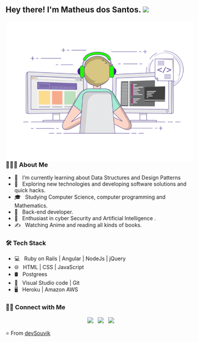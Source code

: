 <h2> Hey there! I'm Matheus dos Santos. <img src="https://github.com/souvikguria98/souvikguria98/blob/master/Hi.gif" width="25"></h2>
<img align="right" alt="GIF" src="https://raw.githubusercontent.com/devSouvik/devSouvik/master/gif3.gif" width="500"/>

<h3> 👨🏻‍💻 About Me </h3>

- 🔭 &nbsp; I’m currently learning about Data Structures and Design Patterns
- 🤔 &nbsp; Exploring new technologies and developing software solutions and quick hacks.
- 🎓 &nbsp; Studying Computer Science, computer programming and Mathematics.
- 💼 &nbsp; Back-end developer.
- 🌱 &nbsp; Enthusiast in cyber Security and Artificial Intelligence .
- ✍️ &nbsp; Watching Anime and reading all kinds of books.

<h3>🛠 Tech Stack</h3>

- 💻 &nbsp; Ruby on Rails | Angular | NodeJs | jQuery   
- 🌐 &nbsp; HTML | CSS | JavaScript  
- 🛢 &nbsp; Postgrees 
- 🔧 &nbsp; Visual Studio code | Git
- 🖥 &nbsp; Heroku | Amazon AWS

<h3> 🤝🏻 Connect with Me </h3>

<p align="center">
&nbsp; <a href="https://twitter.com/colon_matheus" target="_blank" rel="noopener noreferrer"><img src="https://img.icons8.com/plasticine/100/000000/twitter.png" width="50" /></a> 
&nbsp; <a href="https://www.linkedin.com/in/matheus-santos-536bba195/" target="_blank" rel="noopener noreferrer"><img src="https://img.icons8.com/plasticine/100/000000/linkedin.png" width="50" /></a>
&nbsp; <a href="mailto:matheussantos4@icloud.com" target="_blank" rel="noopener noreferrer"><img src="https://img.icons8.com/plasticine/100/000000/gmail.png"  width="50" /></a>
</p>

⭐️ From [devSouvik](https://github.com/devSouvik)
